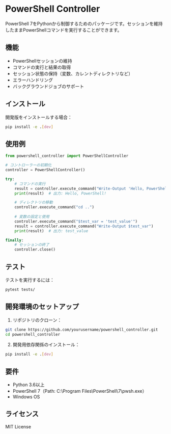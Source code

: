 # PowerShell Controller

PowerShell 7をPythonから制御するためのパッケージです。セッションを維持したままPowerShellコマンドを実行することができます。

## 機能

- PowerShellセッションの維持
- コマンドの実行と結果の取得
- セッション状態の保持（変数、カレントディレクトリなど）
- エラーハンドリング
- バックグラウンドジョブのサポート

## インストール

開発版をインストールする場合：

```bash
pip install -e .[dev]
```

## 使用例

```python
from powershell_controller import PowerShellController

# コントローラーの初期化
controller = PowerShellController()

try:
    # コマンドの実行
    result = controller.execute_command("Write-Output 'Hello, PowerShell!'")
    print(result)  # 出力: Hello, PowerShell!

    # ディレクトリの移動
    controller.execute_command("cd ..")
    
    # 変数の設定と使用
    controller.execute_command("$test_var = 'test_value'")
    result = controller.execute_command("Write-Output $test_var")
    print(result)  # 出力: test_value

finally:
    # セッションの終了
    controller.close()
```

## テスト

テストを実行するには：

```bash
pytest tests/
```

## 開発環境のセットアップ

1. リポジトリのクローン：
```bash
git clone https://github.com/yourusername/powershell_controller.git
cd powershell_controller
```

2. 開発用依存関係のインストール：
```bash
pip install -e .[dev]
```

## 要件

- Python 3.6以上
- PowerShell 7（Path: C:\Program Files\PowerShell\7\pwsh.exe）
- Windows OS

## ライセンス

MIT License 